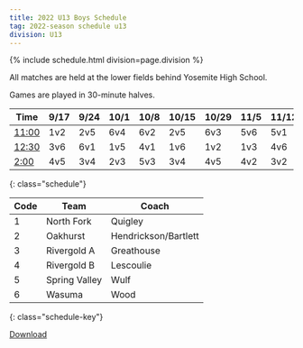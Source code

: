 ```yaml
---
title: 2022 U13 Boys Schedule
tag: 2022-season schedule u13
division: U13
---
```


{% include schedule.html division=page.division %}

All matches are held at the lower fields behind Yosemite High School.

Games are played in 30-minute halves.

| Time        | 9/17  | 9/24  | 10/1  | 10/8  | 10/15 | 10/29 | 11/5  | 11/12 | 11/19
|-------------|-------|-------|-------|-------|-------|-------|-------|-------|-------
| <u>11:00</u>| 1v2   | 2v5   | 6v4   | 6v2   | 2v5   | 6v3   | 5v6   | 5v1   | 1v4
| <u>12:30</u>| 3v6   | 6v1   | 1v5   | 4v1   | 1v6   | 1v2   | 1v3   | 4v6   | 2v6
| <u>2:00</u> | 4v5   | 3v4   | 2v3   | 5v3   | 3v4   | 4v5   | 4v2   | 3v2   | 3v5
{: class="schedule"}


| Code      | Team          | Coach                         
|-----------|---------------|---------------
| 1         | North Fork    | Quigley
| 2         | Oakhurst      | Hendrickson/Bartlett
| 3         | Rivergold A   | Greathouse
| 4         | Rivergold B   | Lescoulie
| 5         | Spring Valley | Wulf
| 6         | Wasuma        | Wood
{: class="schedule-key"}


[Download](/schedules/2022/MAYSL-2022-U13-boys.pdf)
